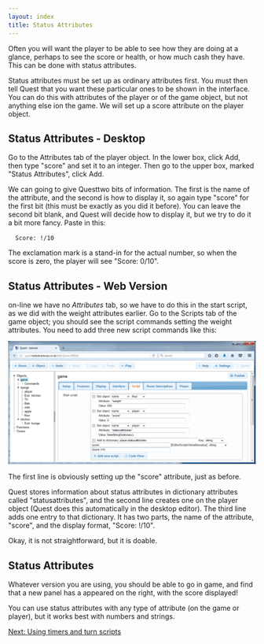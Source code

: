 ```yaml
---
layout: index
title: Status Attributes
---
```


Often you will want the player to be able to see how they are doing at a glance, perhaps to see the score or health, or how much cash they have. This can be done with status attributes.

Status attributes must be set up as ordinary attributes first. You must then tell Quest that you want these particular ones to be shown in the interface. You can do this with attributes of the player or of the game object, but not anything else ion the game. We will set up a score attribute on the player object.


Status Attributes - Desktop
---------------------------

Go to the Attributes tab of the player object. In the lower box, click Add, then type "score" and set it to an integer. Then go to the upper box, marked "Status Attributes", click Add.

We can going to give Questtwo bits of information. The first is the name of the attribute, and the second is how to display it, so again type "score" for the first bit (this must be exactly as you did it before). You can leave the second bit blank, and Quest will decide how to display it, but we try to do it a bit more fancy. Paste in this:
```
  Score: !/10
```
The exclamation mark is a stand-in for the actual number, so when the score is zero, the player will see "Score: 0/10".

Status Attributes - Web Version
-------------------------------

on-line we have no _Attributes_ tab, so we have to do this in the start script, as we did with the weight attributes earlier. Go to the Scripts tab of the game object; you should see the script commands setting the weight attributes. You need to add three new script commands like this:

![](status_attribute.png "status_attribute.png")

The first line is obviously setting up the "score" attribute, just as before.

Quest stores information about status attributes in dictionary attributes called "statusattributes", and the second line creates one on the player object (Quest does this automatically in the desktop editor). The third line adds one entry to that dictionary. It has two parts, the name of the attribute, "score", and the display format, "Score: !/10".

Okay, it is not straightforward, but it is doable.

Status Attributes
-----------------

Whatever version you are using, you should be able to go in game, and find that a new panel has a appeared on the right, with the score displayed!

You can use status attributes with any type of attribute (on the game or player), but it works best with numbers and strings.

[Next: Using timers and turn scripts](using_timers_and_turn_scripts.html)